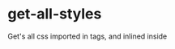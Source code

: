 # get-all-styles

Get's all css imported in <link> tags, and inlined inside <style> tags, in a target Node.

# Usage

```
var getAllStyles = require('get-all-styles');

getAllStyles(document.querySelector('.someElement'), function(error, styles){
    ... do something with styles
});
```